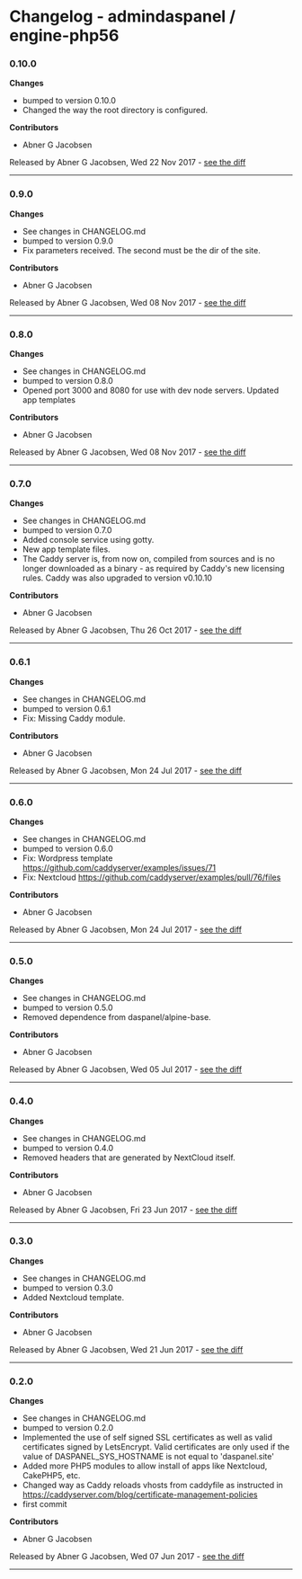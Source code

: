 # Changelog - admindaspanel / engine-php56

### 0.10.0
__Changes__

- bumped to version 0.10.0
- Changed the way the root directory is configured.

__Contributors__

- Abner G Jacobsen

Released by Abner G Jacobsen, Wed 22 Nov 2017 -
[see the diff](https://github.com/admindaspanel/engine-php56/compare/0.9.0...0.10.0#diff)
______________

### 0.9.0
__Changes__

- See changes in CHANGELOG.md
- bumped to version 0.9.0
- Fix parameters received. The second must be the dir of the site.

__Contributors__

- Abner G Jacobsen

Released by Abner G Jacobsen, Wed 08 Nov 2017 -
[see the diff](https://github.com/admindaspanel/engine-php56/compare/0.8.0...0.9.0#diff)
______________

### 0.8.0
__Changes__

- See changes in CHANGELOG.md
- bumped to version 0.8.0
- Opened port 3000 and 8080 for use with dev node servers. Updated app templates

__Contributors__

- Abner G Jacobsen

Released by Abner G Jacobsen, Wed 08 Nov 2017 -
[see the diff](https://github.com/admindaspanel/engine-php56/compare/0.7.0...0.8.0#diff)
______________

### 0.7.0
__Changes__

- See changes in CHANGELOG.md
- bumped to version 0.7.0
- Added console service using gotty.
- New app template files.
- The Caddy server is, from now on, compiled from sources and is no longer downloaded as a binary - as required by Caddy's new licensing rules. Caddy was also upgraded to version v0.10.10

__Contributors__

- Abner G Jacobsen

Released by Abner G Jacobsen, Thu 26 Oct 2017 -
[see the diff](https://github.com/admindaspanel/engine-php56/compare/0.6.1...0.7.0#diff)
______________

### 0.6.1
__Changes__

- See changes in CHANGELOG.md
- bumped to version 0.6.1
- Fix: Missing Caddy module.

__Contributors__

- Abner G Jacobsen

Released by Abner G Jacobsen, Mon 24 Jul 2017 -
[see the diff](https://github.com/admindaspanel/engine-php56/compare/0.6.0...0.6.1#diff)
______________

### 0.6.0
__Changes__

- See changes in CHANGELOG.md
- bumped to version 0.6.0
- Fix: Wordpress template https://github.com/caddyserver/examples/issues/71
- Fix: Nextcloud https://github.com/caddyserver/examples/pull/76/files

__Contributors__

- Abner G Jacobsen

Released by Abner G Jacobsen, Mon 24 Jul 2017 -
[see the diff](https://github.com/admindaspanel/engine-php56/compare/0.5.0...0.6.0#diff)
______________

### 0.5.0
__Changes__

- See changes in CHANGELOG.md
- bumped to version 0.5.0
- Removed dependence from daspanel/alpine-base.

__Contributors__

- Abner G Jacobsen

Released by Abner G Jacobsen, Wed 05 Jul 2017 -
[see the diff](https://github.com/admindaspanel/engine-php56/compare/0.4.0...0.5.0#diff)
______________

### 0.4.0
__Changes__

- See changes in CHANGELOG.md
- bumped to version 0.4.0
- Removed headers that are generated by NextCloud itself.

__Contributors__

- Abner G Jacobsen

Released by Abner G Jacobsen, Fri 23 Jun 2017 -
[see the diff](https://github.com/admindaspanel/engine-php56/compare/0.3.0...0.4.0#diff)
______________

### 0.3.0
__Changes__

- See changes in CHANGELOG.md
- bumped to version 0.3.0
- Added Nextcloud template.

__Contributors__

- Abner G Jacobsen

Released by Abner G Jacobsen, Wed 21 Jun 2017 -
[see the diff](https://github.com/admindaspanel/engine-php56/compare/0.2.0...0.3.0#diff)
______________

### 0.2.0
__Changes__

- See changes in CHANGELOG.md
- bumped to version 0.2.0
- Implemented the use of self signed SSL certificates as well as valid certificates signed by LetsEncrypt. Valid certificates are only used if the value of DASPANEL_SYS_HOSTNAME is not equal to 'daspanel.site'
- Added more PHP5 modules to allow install of apps like Nextcloud, CakePHP5, etc.
- Changed way as Caddy reloads vhosts from caddyfile as instructed in https://caddyserver.com/blog/certificate-management-policies
- first commit

__Contributors__

- Abner G Jacobsen

Released by Abner G Jacobsen, Wed 07 Jun 2017 -
[see the diff](https://github.com/admindaspanel/engine-php56/compare/5d04978311e536c332c29f17b5c247f935819f06...0.2.0#diff)
______________



